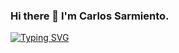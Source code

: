 ### Hi there 👋 I'm Carlos Sarmiento.

[![Typing SVG](https://readme-typing-svg.demolab.com?font=montserrat&pause=1000&color=2955F7&width=435&lines=Welcome+to+my+profile)](https://git.io/typing-svg)

<!--
**sarmiente/sarmiente** is a ✨ _special_ ✨ repository because its `README.md` (this file) appears on your GitHub profile.

Here are some ideas to get you started:

- 🔭 I’m currently working on ...
- 🌱 I’m currently learning ...
- 👯 I’m looking to collaborate on ...
- 🤔 I’m looking for help with ...
- 💬 Ask me about ...
- 📫 How to reach me: ...
- 😄 Pronouns: ...
- ⚡ Fun fact: ...
-->
